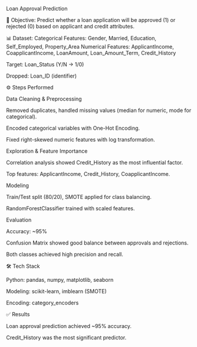 
Loan Approval Prediction

📌 Objective:
Predict whether a loan application will be approved (1) or rejected (0) based on applicant and credit attributes.

📊 Dataset:
Categorical Features: Gender, Married, Education, Self_Employed, Property_Area
Numerical Features: ApplicantIncome, CoapplicantIncome, LoanAmount, Loan_Amount_Term, Credit_History

Target: Loan_Status (Y/N → 1/0)

Dropped: Loan_ID (identifier)

⚙️ Steps Performed

Data Cleaning & Preprocessing

Removed duplicates, handled missing values (median for numeric, mode for categorical).

Encoded categorical variables with One-Hot Encoding.

Fixed right-skewed numeric features with log transformation.

Exploration & Feature Importance

Correlation analysis showed Credit_History as the most influential factor.

Top features: ApplicantIncome, Credit_History, CoapplicantIncome.

Modeling

Train/Test split (80/20), SMOTE applied for class balancing.

RandomForestClassifier trained with scaled features.

Evaluation

Accuracy: ~95%

Confusion Matrix showed good balance between approvals and rejections.

Both classes achieved high precision and recall.

🛠️ Tech Stack

Python: pandas, numpy, matplotlib, seaborn

Modeling: scikit-learn, imblearn (SMOTE)

Encoding: category_encoders

✅ Results

Loan approval prediction achieved ~95% accuracy.

Credit_History was the most significant predictor.
